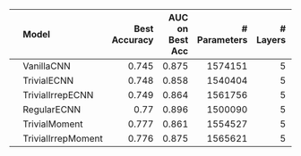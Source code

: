 |    | Model              |   Best Accuracy |   AUC on Best Acc |   # Parameters |   # Layers |   Stage 1 Channels |
|:---|:-------------------|----------------:|------------------:|---------------:|-----------:|-------------------:|
|    | VanillaCNN         |           0.745 |             0.875 |        1574151 |          5 |                 32 |
|    | TrivialECNN        |           0.748 |             0.858 |        1540404 |          5 |                 67 |
|    | TrivialIrrepECNN   |           0.749 |             0.864 |        1561756 |          5 |                 62 |
|    | RegularECNN        |           0.77  |             0.896 |        1500090 |          5 |                 29 |
|    | TrivialMoment      |           0.777 |             0.861 |        1554527 |          5 |                 55 |
|    | TrivialIrrepMoment |           0.776 |             0.875 |        1565621 |          5 |                 59 |